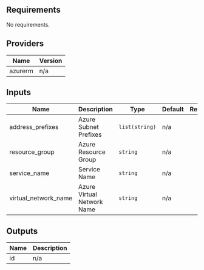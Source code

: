 ## Requirements

No requirements.

## Providers

| Name | Version |
|------|---------|
| azurerm | n/a |

## Inputs

| Name | Description | Type | Default | Required |
|------|-------------|------|---------|:--------:|
| address\_prefixes | Azure Subnet Prefixes | `list(string)` | n/a | yes |
| resource\_group | Azure Resource Group | `string` | n/a | yes |
| service\_name | Service Name | `string` | n/a | yes |
| virtual\_network\_name | Azure Virtual Network Name | `string` | n/a | yes |

## Outputs

| Name | Description |
|------|-------------|
| id | n/a |

